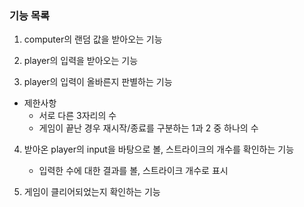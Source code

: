 ### 기능 목록

1. computer의 랜덤 값을 받아오는 기능

2. player의 입력을 받아오는 기능

3. player의 입력이 올바른지 판별하는 기능
* 제한사항
    - 서로 다른 3자리의 수
    - 게임이 끝난 경우 재시작/종료를 구분하는 1과 2 중 하나의 수

4. 받아온 player의 input을 바탕으로 볼, 스트라이크의 개수를 확인하는 기능
    - 입력한 수에 대한 결과를 볼, 스트라이크 개수로 표시

5. 게임이 클리어되었는지 확인하는 기능